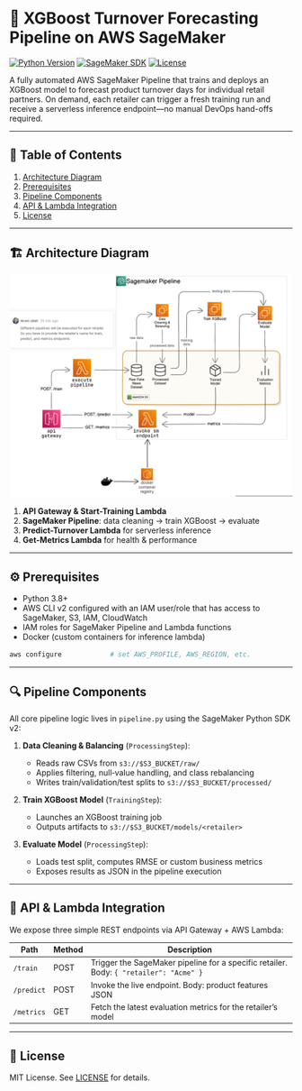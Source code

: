 # 🚀 XGBoost Turnover Forecasting Pipeline on AWS SageMaker

[![Python Version](https://img.shields.io/badge/python-3.8%2B-blue)]()
[![SageMaker SDK](https://img.shields.io/badge/SageMaker-SDK%20v2-green)]()
[![License](https://img.shields.io/badge/license-MIT-lightgrey)]()

A fully automated AWS SageMaker Pipeline that trains and deploys an XGBoost model to forecast product turnover days for individual retail partners. On demand, each retailer can trigger a fresh training run and receive a serverless inference endpoint—no manual DevOps hand-offs required.

---

## 📖 Table of Contents

1. [Architecture Diagram](#architecture-diagram)  
2. [Prerequisites](#prerequisites)  
3. [Pipeline Components](#pipeline-components)  
4. [API & Lambda Integration](#api--lambda-integration)  
5. [License](#license)

---

## 🏗️ Architecture Diagram

![SageMaker Pipeline Architecture](architecture.png)

1. **API Gateway & Start-Training Lambda**    
2. **SageMaker Pipeline**: data cleaning → train XGBoost → evaluate
3. **Predict-Turnover Lambda** for serverless inference  
4. **Get-Metrics Lambda** for health & performance

---

## ⚙️ Prerequisites

- Python 3.8+
- AWS CLI v2 configured with an IAM user/role that has access to SageMaker, S3, IAM, CloudWatch
- IAM roles for SageMaker Pipeline and Lambda functions
- Docker (custom containers for inference lambda)

```bash
aws configure            # set AWS_PROFILE, AWS_REGION, etc.
```

---

## 🔍 Pipeline Components

All core pipeline logic lives in `pipeline.py` using the SageMaker Python SDK v2:

1. **Data Cleaning & Balancing** (`ProcessingStep`):
   - Reads raw CSVs from `s3://$S3_BUCKET/raw/`
   - Applies filtering, null‐value handling, and class rebalancing
   - Writes train/validation/test splits to `s3://$S3_BUCKET/processed/`

2. **Train XGBoost Model** (`TrainingStep`):
   - Launches an XGBoost training job
   - Outputs artifacts to `s3://$S3_BUCKET/models/<retailer>`

3. **Evaluate Model** (`ProcessingStep`):
   - Loads test split, computes RMSE or custom business metrics
   - Exposes results as JSON in the pipeline execution

---

## 🔗 API & Lambda Integration

We expose three simple REST endpoints via API Gateway + AWS Lambda:

| Path            | Method | Description                              |
|-----------------|--------|------------------------------------------|
| `/train`        | POST   | Trigger the SageMaker pipeline for a specific retailer. Body: `{ "retailer": "Acme" }` |
| `/predict`      | POST   | Invoke the live endpoint. Body: product features JSON |
| `/metrics`      | GET    | Fetch the latest evaluation metrics for the retailer’s model |


---

## 📜 License

MIT License. See [LICENSE](LICENSE) for details.